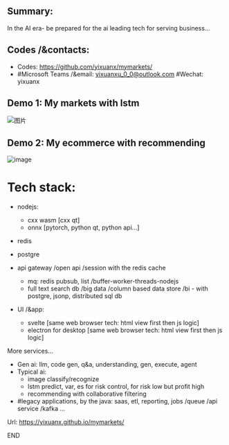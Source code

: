 ## Summary:
In the AI era- be prepared for the ai leading tech for serving business...


## Codes /&contacts:
* Codes: https://github.com/yixuanx/mymarkets/
* #Microsoft Teams /&email: yixuanxu_0_0@outlook.com  #Wechat: yixuanx


## Demo 1: My markets with lstm
<img alt="图片" src="https://github.com/user-attachments/assets/31e41ff1-087d-4b11-a1c8-4eea0ae3b29d" />



## Demo 2: My ecommerce with recommending
<img alt="image" src="https://github.com/user-attachments/assets/417c09d6-8d73-4ce6-b3a4-f907e52bc311" />



# Tech stack:
  * nodejs:
    * cxx wasm [cxx qt]
    * onnx [pytorch, python qt, python api...]
  
  * redis
  * postgre
  * api gateway /open api /session with the redis cache
    * mq: redis pubsub, list  /buffer-worker-threads-nodejs
    * full text search db /big data /column based data store /bi  - with postgre, jsonp, distributed sql db
  
  * UI /&app:
    * svelte [same web browser tech: html view first then js logic]
    * electron for desktop [same web browser tech: html view first then js logic]


More services...
- Gen ai: llm, code gen, q&a, understanding, gen, execute, agent 
- Typical ai:
  - image classify/recognize
  - lstm predict, var, es for risk control, for risk low but profit high
  - recommending with collaborative filtering
- #legacy applications, by the java: saas, etl, reporting, jobs /queue /api service /kafka ...



Url:  https://yixuanx.github.io/mymarkets/

END
